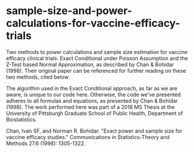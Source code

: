 # sample-size-and-power-calculations-for-vaccine-efficacy-trials
Two methods to power calculations and sample size estimation for vaccine efficacy clinical trials: Exact Conditional under Poisson Assumption and the Z-Test based Normal Approximation, as described by Chan & Bohidar (1998). Their original paper can be referenced for further reading on these two methods, cited below. 

The algorithm used in the Exact Conditional approach, as far as we are aware, is unique to our code here. Otherwise, the code we've presented adheres to all formulas and equations, as presented by Chan & Bohidar (1998). The work performed here was part of a 2018 MS Thesis at the University of Pittsburgh Graduate School of Public Health, Department of Biostatistics.

Chan, Ivan SF, and Norman R. Bohidar. "Exact power and sample size for vaccine efficacy studies." Communications in Statistics-Theory and Methods 27.6 (1998): 1305-1322. 
